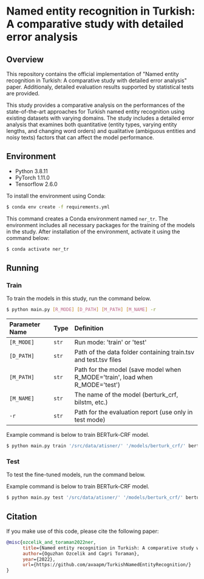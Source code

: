 # Named entity recognition in Turkish: A comparative study with detailed error analysis

## Overview
This repository contains the official implementation of "Named entity recognition in Turkish: A comparative study with detailed error analysis" paper. Additionaly, detailed evaluation results supported by statistical tests are provided.

This study provides a comparative analysis on the performances of the state-of-the-art approaches for Turkish named entity recognition using existing datasets with varying domains. The study includes a detailed error analysis that examines both quantitative (entity types, varying entity lengths, and changing word orders) and qualitative (ambiguous entities and noisy texts) factors that can affect the model performance.

## Environment
- Python 3.8.11
- PyTorch 1.11.0
- Tensorflow 2.6.0

To install the environment using Conda:
```bash
$ conda env create -f requirements.yml
```

This command creates a Conda environment named `ner_tr`. The environment includes all necessary packages for the training of the models in the study. After installation of the environment, activate it using the command below:
```bash
$ conda activate ner_tr
```

## Running
### Train
To train the models in this study, run the command below.
```bash
$ python main.py [R_MODE] [D_PATH] [M_PATH] [M_NAME] -r
```

| Parameter Name  | Type | Definition  |
| :-------------- | :--- | :---------- |
| `[R_MODE]` | `str` | Run mode: 'train' or 'test'|
| `[D_PATH]` | `str` | Path of the data folder containing train.tsv and test.tsv files |
| `[M_PATH]`| `str`  | Path for the model (save model when R_MODE='train', load when R_MODE='test') |
| `[M_NAME]`| `str`  | The name of the model (berturk_crf, bilstm, etc.) |
| `-r`| `str`  | Path for the evaluation report (use only in test mode) |

Example command is below to train BERTurk-CRF model.
```bash
$ python main.py train '/src/data/atisner/' '/models/berturk_crf/' berturk_crf
```

### Test

To test the fine-tuned models, run the command below.

Example command is below to train BERTurk-CRF model.
```bash
$ python main.py test '/src/data/atisner/' '/models/berturk_crf/' berturk_crf -r '/results/berturk_crf/'
```

## Citation
If you make use of this code, please cite the following paper:
```bibtex
@misc{ozcelik_and_toraman2022ner,
      title={Named entity recognition in Turkish: A comparative study with detailed error analysis}, 
      author={Oguzhan Ozcelik and Cagri Toraman},
      year={2022},
      url={https://github.com/avaapm/TurkishNamedEntityRecognition/}
}

```
